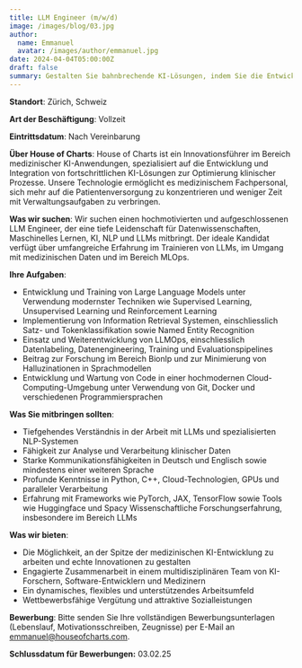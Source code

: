 ```yaml
---
title: LLM Engineer (m/w/d)
image: /images/blog/03.jpg
author:
  name: Emmanuel
  avatar: /images/author/emmanuel.jpg
date: 2024-04-04T05:00:00Z
draft: false
summary: Gestalten Sie bahnbrechende KI-Lösungen, indem Sie die Entwicklung unserer LLMs und NLP-Modelle vorantreiben. Optimieren Sie LLMOps-Pipelines und optimieren Sie die Verarbeitung klinischer Daten. Bringen Sie innovative Forschung und Entwicklung voran!
---
```


**Standort**: Zürich, Schweiz

**Art der Beschäftigung**: Vollzeit

**Eintrittsdatum**: Nach Vereinbarung

**Über House of Charts**:
House of Charts ist ein Innovationsführer im Bereich medizinischer KI-Anwendungen, spezialisiert auf die Entwicklung und Integration von fortschrittlichen KI-Lösungen zur Optimierung klinischer Prozesse. Unsere Technologie ermöglicht es medizinischem Fachpersonal, sich mehr auf die Patientenversorgung zu konzentrieren und weniger Zeit mit Verwaltungsaufgaben zu verbringen.

**Was wir suchen**:
Wir suchen einen hochmotivierten und aufgeschlossenen LLM Engineer, der eine tiefe Leidenschaft für Datenwissenschaften, Maschinelles Lernen, KI, NLP und LLMs mitbringt. Der ideale Kandidat verfügt über umfangreiche Erfahrung im Trainieren von LLMs, im Umgang mit medizinischen Daten und im Bereich MLOps.

**Ihre Aufgaben**:

- Entwicklung und Training von Large Language Models unter Verwendung modernster Techniken wie Supervised Learning, Unsupervised Learning und Reinforcement Learning
- Implementierung von Information Retrieval Systemen, einschliesslich Satz- und Tokenklassifikation sowie Named Entity Recognition
- Einsatz und Weiterentwicklung von LLMOps, einschliesslich Datenlabeling, Datenengineering, Training und Evaluationspipelines
- Beitrag zur Forschung im Bereich Bionlp und zur Minimierung von Halluzinationen in Sprachmodellen
- Entwicklung und Wartung von Code in einer hochmodernen Cloud-Computing-Umgebung unter Verwendung von Git, Docker und verschiedenen Programmiersprachen

**Was Sie mitbringen sollten**:

- Tiefgehendes Verständnis in der Arbeit mit LLMs und spezialisierten NLP-Systemen
- Fähigkeit zur Analyse und Verarbeitung klinischer Daten
- Starke Kommunikationsfähigkeiten in Deutsch und Englisch sowie mindestens einer weiteren Sprache
- Profunde Kenntnisse in Python, C++, Cloud-Technologien, GPUs und paralleler Verarbeitung
- Erfahrung mit Frameworks wie PyTorch, JAX, TensorFlow sowie Tools wie Huggingface und Spacy
  Wissenschaftliche Forschungserfahrung, insbesondere im Bereich LLMs

**Was wir bieten**:

- Die Möglichkeit, an der Spitze der medizinischen KI-Entwicklung zu arbeiten und echte Innovationen zu gestalten
- Engagierte Zusammenarbeit in einem multidisziplinären Team von KI-Forschern, Software-Entwicklern und Medizinern
- Ein dynamisches, flexibles und unterstützendes Arbeitsumfeld
- Wettbewerbsfähige Vergütung und attraktive Sozialleistungen

**Bewerbung**:
Bitte senden Sie Ihre vollständigen Bewerbungsunterlagen (Lebenslauf, Motivationsschreiben, Zeugnisse) per E-Mail an emmanuel@houseofcharts.com.

**Schlussdatum für Bewerbungen:** 03.02.25
